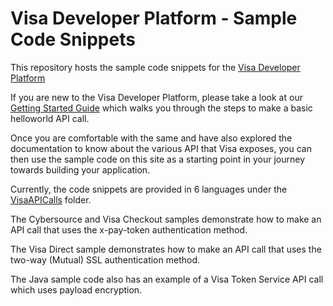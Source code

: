 # Visa Developer Platform - Sample Code Snippets

This repository hosts the sample code snippets for the [Visa Developer Platform](https://vdp.visa.com/)

If you are new to the Visa Developer Platform, please take a look at our [Getting Started Guide](https://vdp.visa.com/vdpguide#get-started-overview) which walks you through the steps to make a basic helloworld API call.

Once you are comfortable with the same and have also explored the documentation to know about the various API that Visa exposes, you can then use the sample code on this site as a starting point in your journey towards building your application.

Currently, the code snippets are provided in 6 languages under the [VisaAPICalls](SampleCode/VisaAPICalls) folder.

The Cybersource and Visa Checkout samples demonstrate how to make an API call that uses the x-pay-token authentication method.

The Visa Direct sample demonstrates how to make an API call that uses the two-way (Mutual) SSL authentication method.

The Java sample code also has an example of a Visa Token Service API call which uses payload encryption.
